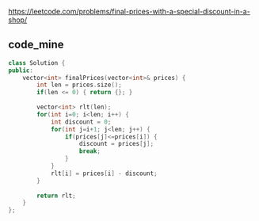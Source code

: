 
https://leetcode.com/problems/final-prices-with-a-special-discount-in-a-shop/

## code_mine


```cpp
class Solution {
public:
    vector<int> finalPrices(vector<int>& prices) {
        int len = prices.size();
        if(len <= 0) { return {}; }
        
        vector<int> rlt(len);
        for(int i=0; i<len; i++) {
            int discount = 0;
            for(int j=i+1; j<len; j++) {
                if(prices[j]<=prices[i]) {
                    discount = prices[j];
                    break;
                }
            }
            rlt[i] = prices[i] - discount;
        }
        
        return rlt;
    }
};
```

